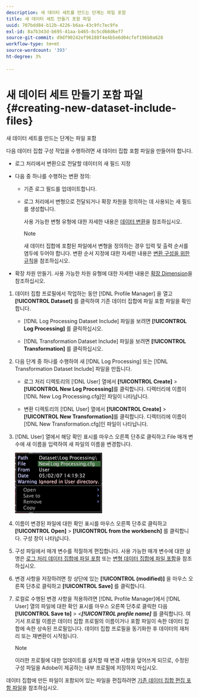 ```yaml
---
description: 새 데이터 세트를 만드는 단계는 파일 포함
title: 새 데이터 세트 만들기 포함 파일
uuid: 707bdd84-b12b-4226-b6aa-43c9fc7ec9fe
exl-id: 8a7b343d-b695-41aa-b465-8c5cd68d6ef7
source-git-commit: d9df90242ef96188f4e4b5e6d04cfef196b0a628
workflow-type: tm+mt
source-wordcount: '393'
ht-degree: 3%

---
```


# 새 데이터 세트 만들기 포함 파일{#creating-new-dataset-include-files}

새 데이터 세트를 만드는 단계는 파일 포함

다음 데이터 집합 구성 작업을 수행하려면 새 데이터 집합 포함 파일을 만들어야 합니다.

* 로그 처리에서 변환으로 전달할 데이터의 새 필드 지정
* 다음 중 하나를 수행하는 변환 정의:

   * 기존 로그 필드를 업데이트합니다.
   * 로그 처리에서 변형으로 전달되거나 확장 차원을 정의하는 데 사용되는 새 필드를 생성합니다.

      사용 가능한 변형 유형에 대한 자세한 내용은 [데이터 변환](../../../../home/c-dataset-const-proc/c-data-trans/c-abt-transf.md)을 참조하십시오.

      >[!NOTE]
      >
      >새 데이터 집합에 포함된 파일에서 변형을 정의하는 경우 입력 및 출력 순서를 염두에 두어야 합니다. 변환 순서 지정에 대한 자세한 내용은 [변환 구성을 위한 규칙](../../../../home/c-dataset-const-proc/c-data-trans/c-con-transf.md#concept-01998eebb7e347c58255fb442f2613b6)을 참조하십시오.

* 확장 차원 만들기. 사용 가능한 차원 유형에 대한 자세한 내용은 [확장 Dimension](../../../../home/c-dataset-const-proc/c-ex-dim/c-abt-ex-dim.md)을 참조하십시오.

1. 데이터 집합 프로필에서 작업하는 동안 [!DNL Profile Manager] 을 열고 **[!UICONTROL Dataset]** 를 클릭하여 기존 데이터 집합에 파일 포함 파일을 확인합니다.

   * [!DNL Log Processing Dataset Include] 파일을 보려면 **[!UICONTROL Log Processing]** 를 클릭하십시오.

   * [!DNL Transformation Dataset Include] 파일을 보려면 **[!UICONTROL Transformation]** 를 클릭하십시오.

1. 다음 단계 중 하나를 수행하여 새 [!DNL Log Processing] 또는 [!DNL Transformation Dataset Include] 파일을 만듭니다.

   * 로그 처리 디렉토리의 [!DNL User] 열에서 **[!UICONTROL Create]** > **[!UICONTROL New Log Processing]**&#x200B;를 클릭합니다. 디렉터리에 이름이 [!DNL New Log Processing.cfg]인 파일이 나타납니다.

   * 변환 디렉토리의 [!DNL User] 열에서 **[!UICONTROL Create]** > **[!UICONTROL New Transformation]**&#x200B;를 클릭합니다. 디렉터리에 이름이 [!DNL New Transformation.cfg]인 파일이 나타납니다.

1. [!DNL User] 열에서 해당 확인 표시를 마우스 오른쪽 단추로 클릭하고 File 매개 변수에 새 이름을 입력하여 새 파일의 이름을 변경합니다.

   ![단계 정보](assets/vis_ProfileManager_RenameFile.png)

1. 이름이 변경된 파일에 대한 확인 표시를 마우스 오른쪽 단추로 클릭하고 **[!UICONTROL Open]** > **[!UICONTROL from the workbench]** 를 클릭합니다. 구성 창이 나타납니다.
1. 구성 파일에서 매개 변수를 적절하게 편집합니다. 사용 가능한 매개 변수에 대한 설명은 [로그 처리 데이터 집합에 파일 포함](../../../../home/c-dataset-const-proc/c-dataset-inc-files/c-types-dataset-inc-files/c-log-proc-dataset-inc-files/c-log-proc-dataset-inc-files.md#concept-999475a22519432e98844622ca95b6ab) 또는 [변형 데이터 집합에 파일 포함](../../../../home/c-dataset-const-proc/c-dataset-inc-files/c-types-dataset-inc-files/c-trans-dataset-inc-files.md#concept-c64aa78ed9ce40b8a0f4932c82ff5ace)을 참조하십시오.
1. 변경 사항을 저장하려면 창 상단에 있는 **[!UICONTROL (modified)]** 을 마우스 오른쪽 단추로 클릭하고 **[!UICONTROL Save]** 를 클릭합니다.
1. 로컬로 수행된 변경 사항을 적용하려면 [!DNL Profile Manager]에서 [!DNL User] 열의 파일에 대한 확인 표시를 마우스 오른쪽 단추로 클릭한 다음 **[!UICONTROL Save to]** > *&lt;**[!UICONTROL profile name]*** 를 클릭합니다. 여기서 프로필 이름은 데이터 집합 프로필의 이름이거나 포함 파일이 속한 데이터 집합에 속한 상속된 프로필입니다. 데이터 집합 프로필을 동기화한 후 데이터의 재처리 또는 재변환이 시작됩니다.

   >[!NOTE]
   >
   >이러한 프로필에 대한 업데이트를 설치할 때 변경 사항을 덮어쓰게 되므로, 수정된 구성 파일을 Adobe이 제공하는 내부 프로필에 저장하지 마십시오.

데이터 집합에 만든 파일이 포함되어 있는 파일을 편집하려면 [기존 데이터 집합 편집 포함 파일](../../../../home/c-dataset-const-proc/c-dataset-inc-files/c-work-dataset-inc-files/t-edit-ex-dataset-inc-files.md#task-456c04e38ebc425fb35677a6bb6aa077)을 참조하십시오.

